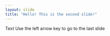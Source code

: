 ```yaml
---
layout: slide
title: "Hello! This is the second slide!"
---
```

Text
Use the left arrow key to go to the last slide
